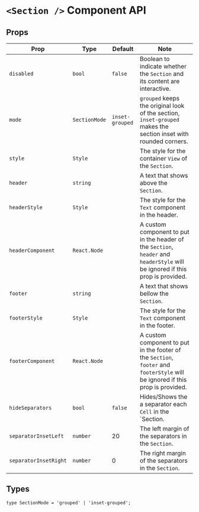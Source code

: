 # `<Section />` Component API

## Props

| Prop                  | Type          | Default         | Note                                                                                                                           |
|-----------------------|---------------|-----------------|--------------------------------------------------------------------------------------------------------------------------------|
| `disabled`            | `bool`        | `false`         | Boolean to indicate whether the `Section` and its content are interactive.                                                     |
| `mode`                | `SectionMode` | `inset-grouped` | `grouped` keeps the original look of the section, `inset-grouped` makes the section inset with rounded corners.                |
| `style`               | `Style`       |                 | The style for the container `View` of the `Section`.                                                                           |
| `header`              | `string`      |                 | A text that shows above the `Section`.                                                                                         |
| `headerStyle`         | `Style`       |                 | The style for the `Text` component in the header.                                                                              |
| `headerComponent`     | `React.Node`  |                 | A custom component to put in the header of the `Section`, `header` and `headerStyle` will be ignored if this prop is provided. |
| `footer`              | `string`      |                 | A text that shows bellow the `Section`.                                                                                        |
| `footerStyle`         | `Style`       |                 | The style for the `Text` component in the footer.                                                                              |
| `footerComponent`     | `React.Node`  |                 | A custom component to put in the footer of the `Section`, `footer` and `footerStyle` will be ignored if this prop is provided. |
| `hideSeparators`      | `bool`        | `false`         | Hides/Shows the a separator each `Cell` in the `Section.                                                                       |
| `separatorInsetLeft`  | `number`      | 20              | The left margin of the separators in the `Section`.                                                                            |
| `separatorInsetRight` | `number`      | 0               | The right margin of the separators in the `Section`.                                                                           |

## Types

```
type SectionMode = 'grouped' | 'inset-grouped';
